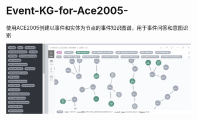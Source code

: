 # Event-KG-for-Ace2005-

使用ACE2005创建以事件和实体为节点的事件知识图谱，用于事件问答和意图识别

![Image text](https://raw.githubusercontent.com/Hanlard/Event-KG-for-Ace2005-/master/pic/KG.jpg)
